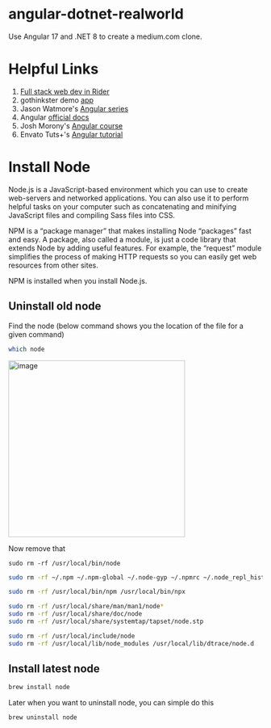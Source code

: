 # angular-dotnet-realworld
Use Angular 17 and .NET 8 to create a medium.com clone.

# Helpful Links
1. [Full stack web dev in Rider](https://www.jetbrains.com/guide/dotnet/tips/full-stack-web-development-with-rider/)
2. gothinkster demo [app](https://github.com/gothinkster/angular-realworld-example-app)
3. Jason Watmore's [Angular series](https://jasonwatmore.com/angular-15-free-course-1-create-base-project-structure)
4. Angular [official docs](https://angular.dev/tutorials)
5. Josh Morony's [Angular course](https://angularstart.com/)
6. Envato Tuts+'s [Angular tutorial](https://youtu.be/JWhRMyyF7nc?si=3mllCIMx1v5PTJZw)

# Install Node
Node.js is a JavaScript-based environment which you can use to create web-servers and networked applications. You can also use it to perform helpful tasks on your computer such as concatenating and minifying JavaScript files and compiling Sass files into CSS.

NPM is a “package manager” that makes installing Node “packages” fast and easy. A package, also called a module, is just a code library that extends Node by adding useful features. For example, the “request” module simplifies the process of making HTTP requests so you can easily get web resources from other sites.

NPM is installed when you install Node.js.

## Uninstall old node
Find the node (below command shows you the location of the file for a given command)
```bash
which node
```
<img width="350" alt="image" src="https://github.com/affableashish/angular-dotnet-realworld/assets/30603497/d91e2ed4-40ca-4459-b9a2-bb14911856ae">

Now remove that
```
sudo rm -rf /usr/local/bin/node
```

```bash
sudo rm -rf ~/.npm ~/.npm-global ~/.node-gyp ~/.npmrc ~/.node_repl_history

sudo rm -rf /usr/local/bin/npm /usr/local/bin/npx

sudo rm -rf /usr/local/share/man/man1/node*
sudo rm -rf /usr/local/share/doc/node
sudo rm -rf /usr/local/share/systemtap/tapset/node.stp

sudo rm -rf /usr/local/include/node
sudo rm -rf /usr/local/lib/node_modules /usr/local/lib/dtrace/node.d
```

## Install latest node
```bash
brew install node
```

Later when you want to uninstall node, you can simple do this
```bash
brew uninstall node
```



